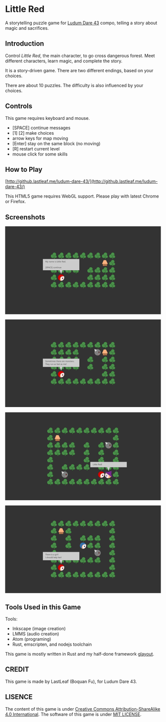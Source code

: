 # Little Red

A storytelling puzzle game for [Ludum Dare 43](https://ldjam.com/events/ludum-dare/43) compo, telling a story about magic and sacrifices.

## Introduction

Control *Little Red*, the main character, to go cross dangerous forest. Meet different characters, learn magic, and complete the story.

It is a story-driven game. There are two different endings, based on your choices.

There are about 10 puzzles. The difficulty is also influenced by your choices.

## Controls

This game requires keyboard and mouse.

* [SPACE] continue messages
* [1] [2] make choices
* arrow keys for map moving
* [Enter] stay on the same block (no moving)
* [R] restart current level
* mouse click for some skills

## How to Play

[http://github.lastleaf.me/ludum-dare-43/](http://github.lastleaf.me/ludum-dare-43/)

This HTML5 game requires WebGL support. Please play with latest Chrome or Firefox.

## Screenshots

![1](screenshots/1.png)

![2](screenshots/2.png)

![3](screenshots/3.png)

![4](screenshots/4.png)

## Tools Used in this Game

Tools:

* Inkscape (image creation)
* LMMS (audio creation)
* Atom (programing)
* Rust, emscripten, and nodejs toolchain

This game is mostly written in Rust and my half-done framework [glayout](https://github.com/LastLeaf/glayout).

## CREDIT

This game is made by LastLeaf (Boquan Fu), for Ludum Dare 43.

## LISENCE

The content of this game is under [Creative Commons Attribution-ShareAlike 4.0 International](https://creativecommons.org/licenses/by-sa/4.0/). The software of this game is under [MIT LICENSE](https://opensource.org/licenses/mit-license.html).
